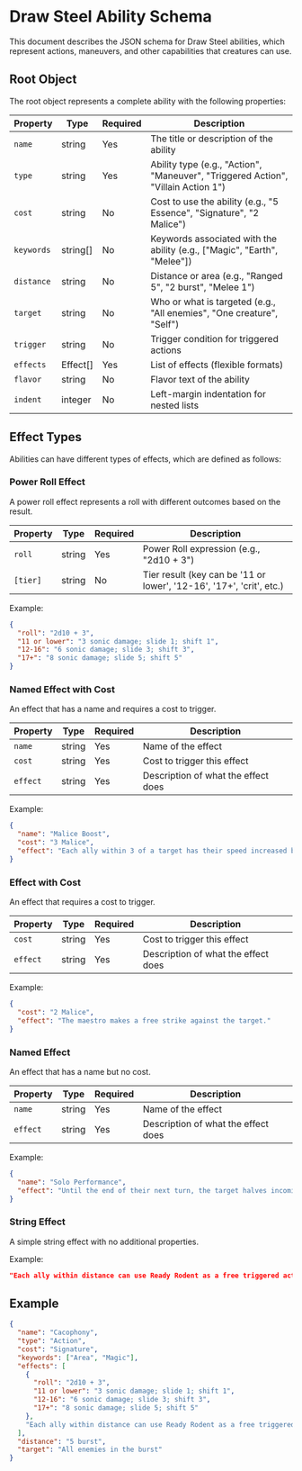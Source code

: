 # Draw Steel Ability Schema

This document describes the JSON schema for Draw Steel abilities, which represent actions, maneuvers, and other capabilities that creatures can use.

## Root Object

The root object represents a complete ability with the following properties:

| Property | Type | Required | Description |
|----------|------|----------|-------------|
| `name` | string | Yes | The title or description of the ability |
| `type` | string | Yes | Ability type (e.g., "Action", "Maneuver", "Triggered Action", "Villain Action 1") |
| `cost` | string | No | Cost to use the ability (e.g., "5 Essence", "Signature", "2 Malice") |
| `keywords` | string[] | No | Keywords associated with the ability (e.g., ["Magic", "Earth", "Melee"]) |
| `distance` | string | No | Distance or area (e.g., "Ranged 5", "2 burst", "Melee 1") |
| `target` | string | No | Who or what is targeted (e.g., "All enemies", "One creature", "Self") |
| `trigger` | string | No | Trigger condition for triggered actions |
| `effects` | Effect[] | Yes | List of effects (flexible formats) |
| `flavor` | string | No | Flavor text of the ability |
| `indent` | integer | No | Left-margin indentation for nested lists |

## Effect Types

Abilities can have different types of effects, which are defined as follows:

### Power Roll Effect

A power roll effect represents a roll with different outcomes based on the result.

| Property | Type | Required | Description |
|----------|------|----------|-------------|
| `roll` | string | Yes | Power Roll expression (e.g., "2d10 + 3") |
| `[tier]` | string | No | Tier result (key can be '11 or lower', '12-16', '17+', 'crit', etc.) |

Example:
```json
{
  "roll": "2d10 + 3",
  "11 or lower": "3 sonic damage; slide 1; shift 1",
  "12-16": "6 sonic damage; slide 3; shift 3",
  "17+": "8 sonic damage; slide 5; shift 5"
}
```

### Named Effect with Cost

An effect that has a name and requires a cost to trigger.

| Property | Type | Required | Description |
|----------|------|----------|-------------|
| `name` | string | Yes | Name of the effect |
| `cost` | string | Yes | Cost to trigger this effect |
| `effect` | string | Yes | Description of what the effect does |

Example:
```json
{
  "name": "Malice Boost",
  "cost": "3 Malice",
  "effect": "Each ally within 3 of a target has their speed increased by 2 until the end of their next turn."
}
```

### Effect with Cost

An effect that requires a cost to trigger.

| Property | Type | Required | Description |
|----------|------|----------|-------------|
| `cost` | string | Yes | Cost to trigger this effect |
| `effect` | string | Yes | Description of what the effect does |

Example:
```json
{
  "cost": "2 Malice",
  "effect": "The maestro makes a free strike against the target."
}
```

### Named Effect

An effect that has a name but no cost.

| Property | Type | Required | Description |
|----------|------|----------|-------------|
| `name` | string | Yes | Name of the effect |
| `effect` | string | Yes | Description of what the effect does |

Example:
```json
{
  "name": "Solo Performance",
  "effect": "Until the end of their next turn, the target halves incoming damage, deals an additional 4 damage on strikes, and their speed is doubled."
}
```

### String Effect

A simple string effect with no additional properties.

Example:
```json
"Each ally within distance can use Ready Rodent as a free triggered action once before the end of the round."
```

## Example

```json
{
  "name": "Cacophony",
  "type": "Action",
  "cost": "Signature",
  "keywords": ["Area", "Magic"],
  "effects": [
    {
      "roll": "2d10 + 3",
      "11 or lower": "3 sonic damage; slide 1; shift 1",
      "12-16": "6 sonic damage; slide 3; shift 3",
      "17+": "8 sonic damage; slide 5; shift 5"
    },
    "Each ally within distance can use Ready Rodent as a free triggered action once before the end of the round."
  ],
  "distance": "5 burst",
  "target": "All enemies in the burst"
}
``` 